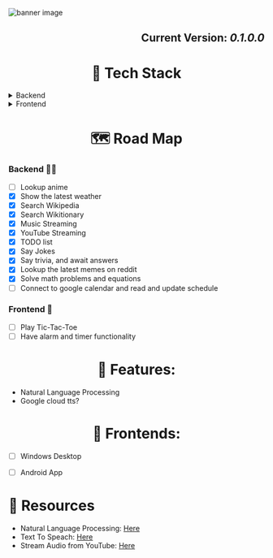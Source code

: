 ![banner image](resources/README/github%20banner%20image.png)

<h2 align="right">Current Version: <em>0.1.0.0</em></h2>

<h1 align="center">👾 Tech Stack</h1>
<details>
 <summary>Backend</summary>
 <ul>
  <l1>Python</l1>
  <ul>
   <l1>Requests</l1>
   <l1>...</l1>
  </ul>
 </ul>
</details>
<details>
 <summary>Frontend</summary>
 <ul>
  <l1>Flutter</li>
 </ul>
</details>

 <h1 align="center">🗺️ Road Map</h1>
   
### Backend 👨‍💻
   - [ ] Lookup anime
   - [x] Show the latest weather
   - [x] Search Wikipedia
   - [x] Search Wikitionary
   - [x] Music Streaming
   - [x] YouTube Streaming
   - [x] TODO list
   - [x] Say Jokes
   - [x] Say trivia, and await answers
   - [x] Lookup the latest memes on reddit
   - [x] Solve math problems and equations
   - [ ] Connect to google calendar and read and update schedule 

### Frontend 💄
   - [ ] Play Tic-Tac-Toe
   - [ ] Have alarm and timer functionality

 <h1 align="center">🔧 Features:</h1>
 
 - Natural Language Processing
 - Google cloud tts?


<h1 align="center">💄 Frontends:</h1>
 
 - [ ] Windows Desktop
 - [ ] Android App


<h1>🔎 Resources</h1>

  - Natural Language Processing: <a href="https://realpython.com/nltk-nlp-python/">Here</a>
  - Text To Speach: <a href="https://cloud.google.com/text-to-speech/">Here</a>
  - Stream Audio from YouTube: <a href="https://stackoverflow.com/questions/49354232/how-to-stream-audio-from-a-youtube-url-in-python-without-download/49354406#49354406">Here</a>
